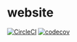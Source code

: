 # website
[![CircleCI](https://dl.circleci.com/status-badge/img/gh/Project-ARENA/website/tree/experimental.svg?style=shield&circle-token=fa97158a568f944a9412c7d8b90e6bc8cd27eb93)](https://dl.circleci.com/status-badge/redirect/gh/Project-ARENA/website/tree/experimental)
[![codecov](https://codecov.io/gh/Project-ARENA/website/branch/experimental/graph/badge.svg?token=IJ1A4FWI2U)](https://codecov.io/gh/Project-ARENA/website)
